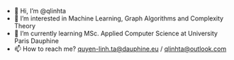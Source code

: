 - 👋 Hi, I’m @qlinhta
- 👀 I’m interested in Machine Learning, Graph Algorithms and Complexity Theory
- 🌱 I’m currently learning MSc. Applied Computer Science at University Paris Dauphine
- 📫 How to reach me? quyen-linh.ta@dauphine.eu / qlinhta@outlook.com

